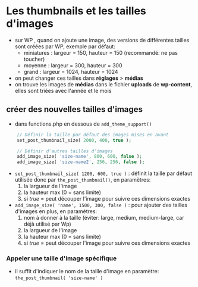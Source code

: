 # Les thumbnails et les tailles d'images
+ sur WP , quand on ajoute une image, des versions de différentes tailles sont créées par WP, exemple par défaut:
    - miniatures : largeur = 150, hauteur = 150 (recommandé: ne pas toucher)
    - moyenne : largeur = 300, hauteur = 300 
    - grand : largeur = 1024, hauteur = 1024 
+ on peut changer ces tailles dans **réglages** > **médias**
+ on trouve les images de **médias** dans le fichier **uploads** de **wp-content**, elles sont triées avec l'année et le mois  

## créer des nouvelles tailles d'images
+ dans functions.php en dessous de ``add_theme_support()``
```php
    // Définir la taille par défaut des images mises en avant
    set_post_thumbnail_size( 2000, 400, true );

    // Définir d'autres tailles d'images
    add_image_size( 'size-name', 800, 600, false );
    add_image_size( 'size-name2', 256, 256, false );
```
+ ``set_post_thumbnail_size( 1200, 600, true )`` : définit la taille par défaut utilisée donc par ``the_post_thumbnail()``, en paramètres:
    1. la largueur de l'image
    2. la hauteur max (0 = sans limite)
    3. si *true* = peut découper l'image pour suivre ces dimensions exactes
+ ``add_image_size( 'name', 1500, 300, false )`` : pour ajouter des tailles d'images en plus, en paramètres:
    1. nom à donner à la taille (éviter: large, medium, medium-large, car déjà utilisé par Wp)
    2. la largueur de l'image
    3. la hauteur max (0 = sans limite)
    4. si *true* = peut découper l'image pour suivre ces dimensions exactes

### Appeler une taille d'image spécifique
+ il suffit d'indiquer le nom de la taille d'image en paramètre:
``the_post_thumbnail( 'size-name' )``
